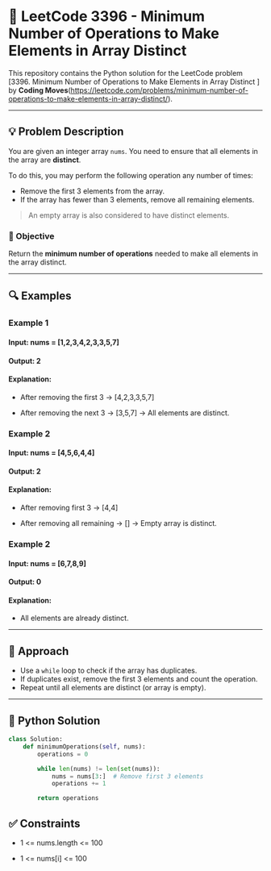 # 🧮 LeetCode 3396 - Minimum Number of Operations to Make Elements in Array Distinct

This repository contains the Python solution for the LeetCode problem [3396. Minimum Number of Operations to Make Elements in Array Distinct ] 
 by **Coding Moves**(https://leetcode.com/problems/minimum-number-of-operations-to-make-elements-in-array-distinct/).

---

## 💡 Problem Description

You are given an integer array `nums`. You need to ensure that all elements in the array are **distinct**.

To do this, you may perform the following operation any number of times:

- Remove the first 3 elements from the array.
- If the array has fewer than 3 elements, remove all remaining elements.

> An empty array is also considered to have distinct elements.

### 🧠 Objective

Return the **minimum number of operations** needed to make all elements in the array distinct.

---

## 🔍 Examples

### Example 1
#### Input: nums = [1,2,3,4,2,3,3,5,7] 
#### Output: 2 
#### Explanation:

+ After removing the first 3 → [4,2,3,3,5,7]

+ After removing the next 3 → [3,5,7] → All elements are distinct.

### Example 2

#### Input: nums = [4,5,6,4,4] 
#### Output: 2 
#### Explanation:

+ After removing first 3 → [4,4]

+ After removing all remaining → [] → Empty array is distinct.

### Example 2

#### Input: nums = [6,7,8,9] 
#### Output: 0 
#### Explanation:

+ All elements are already distinct.


---

## 🧠 Approach

- Use a `while` loop to check if the array has duplicates.
- If duplicates exist, remove the first 3 elements and count the operation.
- Repeat until all elements are distinct (or array is empty).

---

## 🐍 Python Solution

```python
class Solution:
    def minimumOperations(self, nums):
        operations = 0

        while len(nums) != len(set(nums)):
            nums = nums[3:]  # Remove first 3 elements
            operations += 1

        return operations
```
## ✅ Constraints
+ 1 <= nums.length <= 100

+ 1 <= nums[i] <= 100
